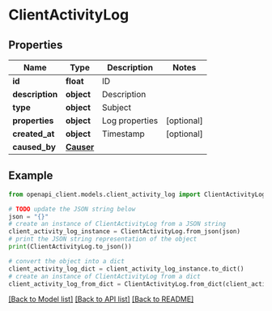 # ClientActivityLog


## Properties

Name | Type | Description | Notes
------------ | ------------- | ------------- | -------------
**id** | **float** | ID | 
**description** | **object** | Description | 
**type** | **object** | Subject | 
**properties** | **object** | Log properties | [optional] 
**created_at** | **object** | Timestamp | [optional] 
**caused_by** | [**Causer**](Causer.md) |  | 

## Example

```python
from openapi_client.models.client_activity_log import ClientActivityLog

# TODO update the JSON string below
json = "{}"
# create an instance of ClientActivityLog from a JSON string
client_activity_log_instance = ClientActivityLog.from_json(json)
# print the JSON string representation of the object
print(ClientActivityLog.to_json())

# convert the object into a dict
client_activity_log_dict = client_activity_log_instance.to_dict()
# create an instance of ClientActivityLog from a dict
client_activity_log_from_dict = ClientActivityLog.from_dict(client_activity_log_dict)
```
[[Back to Model list]](../README.md#documentation-for-models) [[Back to API list]](../README.md#documentation-for-api-endpoints) [[Back to README]](../README.md)


